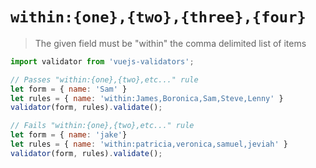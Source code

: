 # `within:{one},{two},{three},{four}`

> The given field must be "within" the comma delimited list of items

```js bash
import validator from 'vuejs-validators';

// Passes "within:{one},{two},etc..." rule
let form = { name: 'Sam' }
let rules = { name: 'within:James,Boronica,Sam,Steve,Lenny' }
validator(form, rules).validate();

// Fails "within:{one},{two},etc..." rule
let form = { name: 'jake'}
let rules = { name: 'within:patricia,veronica,samuel,jeviah' }
validator(form, rules).validate();
```
